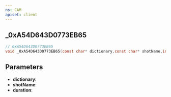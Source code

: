 ```yaml
---
ns: CAM
apiset: client
---
```

## _0xA54D643D0773EB65

```c
// 0xA54D643D0773EB65
void _0xA54D643D0773EB65(const char* dictionary,const char* shotName,int duration);
```


## Parameters
* **dictionary**:
* **shotName**:
* **duration**:
